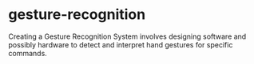 # gesture-recognition
Creating a Gesture Recognition System involves designing software and possibly hardware to detect and interpret hand gestures for specific commands.
